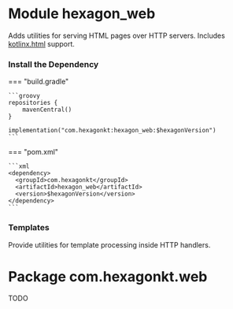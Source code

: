 
# Module hexagon_web

Adds utilities for serving HTML pages over HTTP servers. Includes [kotlinx.html] support.

[kotlinx.html]: https://github.com/Kotlin/kotlinx.html

### Install the Dependency

=== "build.gradle"

    ```groovy
    repositories {
        mavenCentral()
    }

    implementation("com.hexagonkt:hexagon_web:$hexagonVersion")
    ```

=== "pom.xml"

    ```xml
    <dependency>
      <groupId>com.hexagonkt</groupId>
      <artifactId>hexagon_web</artifactId>
      <version>$hexagonVersion</version>
    </dependency>
    ```

### Templates

Provide utilities for template processing inside HTTP handlers.

# Package com.hexagonkt.web

TODO
